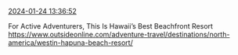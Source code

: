 [2024-01-24 13:36:52](https://mstdn.social/@hill_wanderer/111811193221389212)

For Active Adventurers, This Is Hawaii’s Best Beachfront Resort <a href="https://www.outsideonline.com/adventure-travel/destinations/north-america/westin-hapuna-beach-resort/" target="_blank" rel="nofollow noopener noreferrer" translate="no">https://www.outsideonline.com/adventure-travel/destinations/north-america/westin-hapuna-beach-resort/</a>